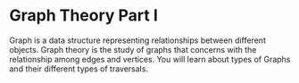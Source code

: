 # Graph Theory Part I

Graph is a data structure representing relationships between different objects. Graph theory is the study of graphs that concerns with the relationship among edges and vertices. You will learn about types of Graphs and their different types of traversals.

